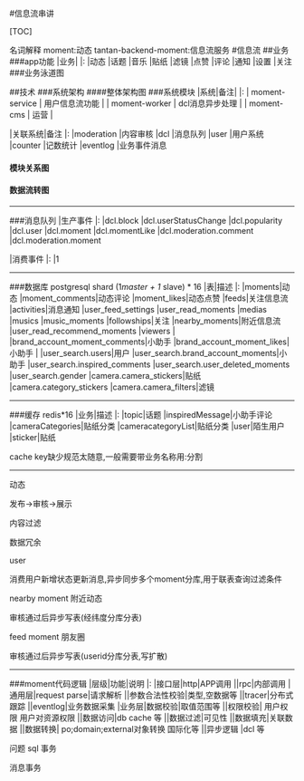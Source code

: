 

#信息流串讲

[TOC]

名词解释
moment:动态
tantan-backend-moment:信息流服务
#信息流
##业务
###app功能
|业务|
|:
|动态
|话题
|音乐
|贴纸
|滤镜
|点赞
|评论
|通知
|设置
|关注
###业务泳道图


##技术
###系统架构
####整体架构图
###系统模块
|系统|备注|
|:
| moment-service | 用户信息流功能 |
| moment-worker	| dcl消息异步处理 |
| moment-cms	| 运营 |

|关联系统|备注
|:
|moderation |内容审核
|dcl |消息队列
|user |用户系统
|counter |记数统计
|eventlog |业务事件消息
#### 模块关系图
#### 数据流转图


----------


###消息队列
|生产事件
|:
|dcl.block
|dcl.userStatusChange
|dcl.popularity
|dcl.user
|dcl.moment
|dcl.momentLike
|dcl.moderation.comment
|dcl.moderation.moment

|消费事件
|:
|1


----------


###数据库
postgresql shard
(1*master + 1* slave) * 16
|表|描述
|:
|moments|动态
|moment_comments|动态评论
|moment_likes|动态点赞
|feeds|关注信息流
|activities|消息通知
|user_feed_settings
|user_read_moments
|medias
|musics
|music_moments
|followships|关注
|nearby_moments|附近信息流
|user_read_recommend_moments
|viewers
|
|brand_account_moment_comments|小助手
|brand_account_moment_likes|小助手
|
|user_search.users|用户
|user_search.brand_account_moments|小助手
|user_search.inspired_comments
|user_search.user_deleted_moments
|user_search.gender
|camera.camera_stickers|贴纸
|camera.category_stickers
|camera.camera_filters|滤镜


----------


###缓存
redis*16
|业务|描述
|:
|topic|话题
|inspiredMessage|小助手评论
|cameraCategories|贴纸分类
|cameracategoryList|贴纸分类
|user|陌生用户
|sticker|贴纸

cache key缺少规范太随意,一般需要带业务名称用:分割


----------


动态

发布->审核→展示



内容过滤



数据冗余

user

消费用户新增状态更新消息,异步同步多个moment分库,用于联表查询过滤条件



nearby moment 附近动态

审核通过后异步写表(经纬度分库分表)



feed moment 朋友圈

审核通过后异步写表(userid分库分表,写扩散)


----------


###moment代码逻辑
|层级|功能|说明
|:
|接口层|http|APP调用
||rpc|内部调用
|通用层|request parse|请求解析
||参数合法性校验|类型,空数据等
||tracer|分布式跟踪
||eventlog|业务数据采集
|业务层|数据校验|取值范围等
||权限校验| 用户权限 用户对资源权限
||数据访问|db cache 等
||数据过滤|可见性
||数据填充|关联数据
||数据转换| po;domain;external对象转换 国际化等
||异步逻辑 |dcl 等



问题
sql 事务

消息事务
